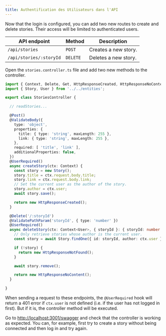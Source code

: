 ```yaml
---
title: Authentification des Utilisateurs dans l'API
---
```


Now that the login is configured, you can add two new routes to create and delete stories. Their access will be limited to authenticated users. 

| API endpoint | Method | Description |
| --- | --- | --- |
| `/api/stories` | `POST` | Creates a new story. |
| `/api/stories/:storyId` | `DELETE` | Deletes a new story. |

Open the `stories.controller.ts` file and add two new methods to the controller.

```typescript
import { Context, Delete, Get, HttpResponseCreated, HttpResponseNoContent, HttpResponseNotFound, HttpResponseOK, Post, UserRequired, ValidateBody, ValidatePathParam, ValidateQueryParam } from '@foal/core';
import { Story, User } from '../../entities';

export class StoriesController {

  // readStories...

  @Post()
  @ValidateBody({
    type: 'object',
    properties: {
      title: { type: 'string', maxLength: 255 },
      link: { type: 'string', maxLength: 255 },
    },
    required: [ 'title', 'link' ],
    additionalProperties: false,
  })
  @UserRequired()
  async createStory(ctx: Context) {
    const story = new Story();
    story.title = ctx.request.body.title;
    story.link = ctx.request.body.link;
    // Set the current user as the author of the story.
    story.author = ctx.user;
    await story.save();

    return new HttpResponseCreated();
  }

  @Delete('/:storyId')
  @ValidatePathParam('storyId', { type: 'number' })
  @UserRequired()
  async deleteStory(ctx: Context<User>, { storyId }: { storyId: number }) {
    // Only retrieve stories whose author is the current user.
    const story = await Story.findOne({ id: storyId, author: ctx.user });

    if (!story) {
      return new HttpResponseNotFound();
    }

    await story.remove();

    return new HttpResponseNoContent();
  }

}
```

When sending a request to these endpoints, the `@UserRequired` hook will return a 401 error if `ctx.user` is not defined (i.e. if the user has not logged in first). But if it is, the controller method will be executed.

Go to [http://localhost:3001/swagger](http://localhost:3001/swagger) and check that the controller is working as expected. You can, for example, first try to create a story without being connected and then log in and try again.